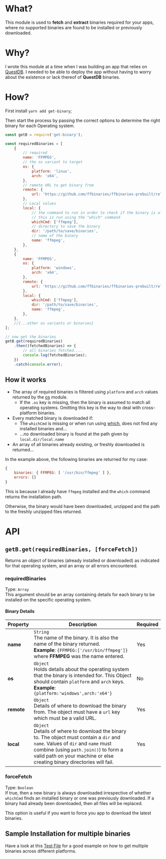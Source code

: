 <!--
 Copyright 2021 Anthony Mugendi

 Licensed under the Apache License, Version 2.0 (the "License");
 you may not use this file except in compliance with the License.
 You may obtain a copy of the License at

     http://www.apache.org/licenses/LICENSE-2.0

 Unless required by applicable law or agreed to in writing, software
 distributed under the License is distributed on an "AS IS" BASIS,
 WITHOUT WARRANTIES OR CONDITIONS OF ANY KIND, either express or implied.
 See the License for the specific language governing permissions and
 limitations under the License.
-->

# What?

This module is used to **fetch** and **extract** binaries required for your apps, where no supported binaries are found to be installed or previously downloaded.

# Why?
I wrote this module at a time when I was building an app that relies on [QuestDB](https://questdb.io/). I needed to be able to deploy the app without having to worry about the existence or lack thereof of **QuestDB** binaries.

# How?

First install `yarn add get-binary`;

Then start the process by passing the correct options to determine the right binary for each Operating system.

```javascript
const getB = require('get-binary');

const requiredBinaries = [
    {
        // required
        name: 'FFMPEG',
        // the os variant to target
        os: {
            platform: 'linux',
            arch: 'x64',
        },
        // remote URL to get binary from
        remote: {
            url: 'https://github.com/ffbinaries/ffbinaries-prebuilt/releases/download/v3.2/ffplay-3.2.2-linux-64.zip',
        },
        // Local values
        local: {
            // the command to run in order to check if the binary is already installed
            // this is run using the "which" command
            whichCmd: ['ffmpeg'],
            // directory to save the binary
            dir: '/path/to/save/binaries',
            // name of the binary
            name: 'ffmpeg',
        },
    },
    {
        name: 'FFMPEG',
        os: {
            platform: 'windows',
            arch: 'x64',
        },
        remote: {
            url: 'https://github.com/ffbinaries/ffbinaries-prebuilt/releases/download/v4.2.1/ffplay-4.2.1-win-64.zip',
        },
        local: {
            whichCmd: ['ffmpeg'],
            dir: '/path/to/save/binaries',
            name: 'ffmpeg',
        },
    },
    //{...other os variants or binaries}
];

// now get the binaries
getB.get(requiredBinaries)
    .then((fetchedBinaries) => {
        // all binaries fetched....
        console.log(fetchedBinaries);
    })
    .catch(console.error);
```

## How it works

-   The array of required binaries is filtered using `platform` and `arch` values returned by the [os](https://nodejs.org/api/os.html) module.
    -   If the `.os` key is missing, then the binary is assumed to match all operating systems. Omitting this key is the way to deal with cross-platform binaries.
-   Every matched binary is downloaded if:
    -   The `whichCmd` is missing or when run using [which](https://www.npmjs.com/package/which), does not find any installed binaries and...
    -   ...no downloaded binary is found at the path given by `local.dir/local.name`
-   An array of all binaries already existing, or freshly downloaded is returned...

In the example above, the following binaries are returned for my case:

```javascript
{ 
    binaries: { FFMPEG: [ '/usr/bin/ffmpeg' ] }, 
    errors: [] 
}
```

This is because I already have `ffmpeg` installed and the `which` command returns the installation path.

Otherwise, the binary would have been downloaded, unzipped and the path to the freshly unzipped files returned.


# API

## **`getB.get(requiredBinaries, [forceFetch])`**

Returns an object of binaries (already installed or downloaded) as indicated for that operating system, and an array or all errors encountered.

### **requiredBinaries**
Type: `Array` <br/>
This argument should be an array containing details for each binary to be installed on the specific operating system.

#### **Binary Details**


| Property | Description                                                                                                                                             | Required |
| -------- | ------------------------------------------------------------------------------------------------------------------------------------------------------- | -------- |
| **name**     | `String`<br/> The name of the binary. It is also the name of the binary returned. <br/> **Example**: `{FFMPEG:['/usr/bin/ffmpeg']}` where **FFMPEG** was the name entered. | Yes     |
|      **os**    | `Object`<br/> Holds details about the operating system that the binary is intended for. This Object should contain `platform` and `arch` keys. <br/> **Example**: `{platform:'windows',arch:'x64'}`   |    No      |
|   **remote**  | `Object`<br/>   Details of where to download the binary from. The object must have a `url` key which must be a valid URL. |    Yes      |
| **local**| `Object`<br/> Details of where to download the binary to. The object must contain a `dir` and `name`. Values of `dir` and `name` must combine (using `path.join()`) to form a valid path on your machine or else creating binary directories will fail. |  Yes |

### **forceFetch**
Type: `Boolean` <br/>
If true, then a new binary is always downloaded irrespective of whether `whichCmd` finds an installed binary or one was previously downloaded. If a binary had already been downloaded, then all files will be replaced.

This option is useful if you want to force you app to download the latest binaries.


## Sample Installation for multiple binaries

Have a look at this [Test File](./test.js) for a good example on how to get multiple binaries across different platforms.
